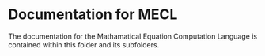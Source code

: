 # Documentation for MECL
The documentation for the Mathamatical Equation Computation Language is contained within this folder and its subfolders.